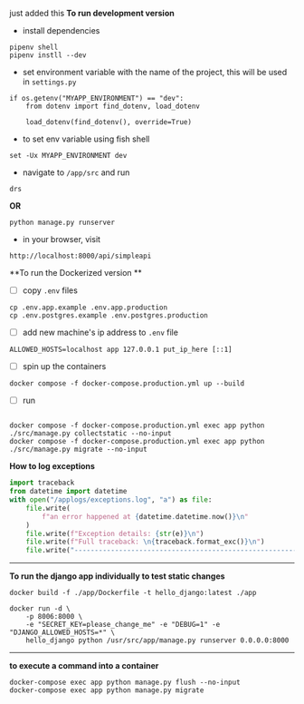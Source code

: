 just added this
**To run development version**
- install dependencies
```shell
pipenv shell
pipenv instll --dev
```

- set environment variable with the name of the project, this will be used in `settings.py`
```shell
if os.getenv("MYAPP_ENVIRONMENT") == "dev":
    from dotenv import find_dotenv, load_dotenv

    load_dotenv(find_dotenv(), override=True)
```

- to set env variable using fish shell
```shell
set -Ux MYAPP_ENVIRONMENT dev
```
- navigate to `/app/src` and run
```
drs
```
**OR**
```shell
python manage.py runserver
```
- in your browser, visit
```shell
http://localhost:8000/api/simpleapi
```



**To run the Dockerized version **

- [ ] copy `.env` files

```shell
cp .env.app.example .env.app.production
cp .env.postgres.example .env.postgres.production
```
- [ ] add new machine's ip address to `.env` file
```shell
ALLOWED_HOSTS=localhost app 127.0.0.1 put_ip_here [::1]
```

- [ ] spin up the containers
```shell
docker compose -f docker-compose.production.yml up --build
```
- [ ] run
```shell

docker compose -f docker-compose.production.yml exec app python ./src/manage.py collectstatic --no-input
docker compose -f docker-compose.production.yml exec app python ./src/manage.py migrate --no-input
```


**How to log exceptions**

```python
import traceback
from datetime import datetime
with open("/applogs/exceptions.log", "a") as file:
    file.write(
        f"an error happened at {datetime.datetime.now()}\n"
    )
    file.write(f"Exception details: {str(e)}\n")
    file.write(f"Full traceback: \n{traceback.format_exc()}\n")
    file.write("-------------------------------------------------------")
```
---
**To run the django app individually to test static changes**
```shell
docker build -f ./app/Dockerfile -t hello_django:latest ./app
```
```shell
docker run -d \
    -p 8006:8000 \
    -e "SECRET_KEY=please_change_me" -e "DEBUG=1" -e "DJANGO_ALLOWED_HOSTS=*" \
    hello_django python /usr/src/app/manage.py runserver 0.0.0.0:8000
```
---
**to execute a command into a container**
```shell
docker-compose exec app python manage.py flush --no-input
docker-compose exec app python manage.py migrate
```
